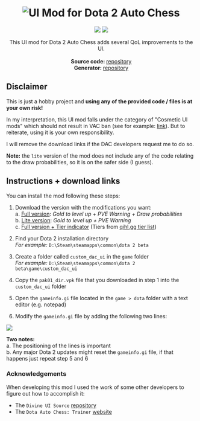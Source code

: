 <h1 align="center">
   <img src="https://github.com/auto-chess-ui-mod/download/raw/master/images/banner_img.PNG" alt="UI Mod for Dota 2 Auto Chess" title="UI Mod for Dota 2 Auto Chess" />
</h1>
<p align="center">  
 <a href="https://opensource.org/licenses/MIT"><img src="https://img.shields.io/badge/license-MIT-blue.svg"></a>
 <a href="https://www.paypal.com/cgi-bin/webscr?cmd=_s-xclick&hosted_button_id=2UKM4JREAPTBG"><img src="https://img.shields.io/badge/buy%20me%20some-candy-yellow.svg"></a>
 
</p>

<p align="center">
  This UI mod for Dota 2 Auto Chess adds several QoL improvements to the UI. <br> <br>
  <span><strong>Source code: </strong><a href="https://github.com/auto-chess-ui-mod/source ">repository </a></span><br>
  <span><strong>Generator: </strong><a href="https://github.com/auto-chess-ui-mod/generator">repository</a></span>
</p>

## Disclaimer

This is just a hobby project and **using any of the provided code / files is at your own risk!**

In my interpretation, this UI mod falls under the category of "Cosmetic UI mods" which should not result in VAC ban (see for example: [link](https://dota2.gamepedia.com/Ban#Exceptions)). But to reiterate, using it is your own responsibility. 

I will remove the download links if the DAC developers request me to do so. 

**Note:** the `lite` version of the mod does not include any of the code relating to the draw probabilities, so it is on the safer side (I guess). 

## Instructions + download links

You can install the mod following these steps:  

1. Download the version with the modifications you want:  
a. [Full version](https://github.com/auto-chess-ui-mod/download/raw/master/vpk/full/pak01_dir.vpk): *Gold to level up + PVE Warning + Draw probabilities*   
b. [Lite version](https://github.com/auto-chess-ui-mod/download/raw/master/vpk/lite/pak01_dir.vpk): *Gold to level up + PVE Warning*   
c. [Full version + Tier indicator](https://github.com/auto-chess-ui-mod/download/raw/master/vpk/full_tier/pak01_dir.vpk) (Tiers from [qihl.gg tier list](https://qihl.gg/tierlist))

2. Find your Dota 2 installation directory  
   *For example:* `D:\Steam\steamapps\common\dota 2 beta`
   
3. Create a folder called `custom_dac_ui` in the `game` folder  
*For example:* `D:\Steam\steamapps\common\dota 2 beta\game\custom_dac_ui`

4. Copy the  `pak01_dir.vpk` file that you downloaded in step 1 into the `custom_dac_ui` folder

5. Open the `gameinfo.gi` file located in the `game > dota` folder with a text editor (e.g. notepad)  

6. Modify the `gameinfo.gi` file by adding the following two lines:

![](https://github.com/auto-chess-ui-mod/download/raw/master/images/modify_gameinfo.PNG)

**Two notes:**  
a. The positioning of the lines is important  
b. Any major Dota 2 updates might reset the `gameinfo.gi` file, if that happens just repeat step 5 and 6

### Acknowledgements

When developing this mod I used the work of some other developers to figure out how to accomplish it:

* The `Divine UI Source` [repository](https://github.com/dota2-divine-ui/divine-ui-source)  
* The `Dota Auto Chess: Trainer` [website](https://dota2chess.com/)
